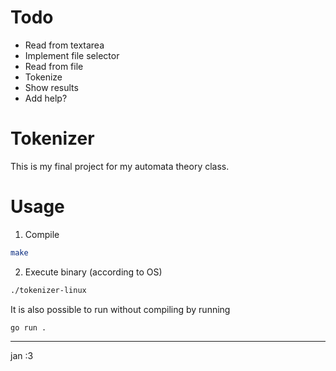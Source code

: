# Todo

- Read from textarea
- Implement file selector
- Read from file
- Tokenize
- Show results
- Add help?

# Tokenizer

This is my final project for my automata theory class.

# Usage

1. Compile

~~~bash
make
~~~

2. Execute binary (according to OS)

~~~bash
./tokenizer-linux
~~~

It is also possible to run without compiling by running

~~~bash
go run .
~~~

---

jan :3
